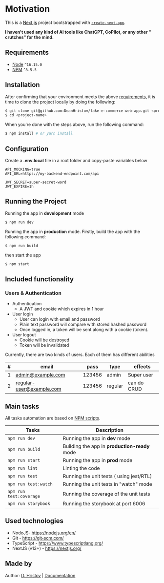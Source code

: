 # Motivation

This is a [Next.js](https://nextjs.org/) project bootstrapped
with [`create-next-app`](https://github.com/vercel/next.js/tree/canary/packages/create-next-app).

**I haven't used any kind of AI tools like ChatGPT, CoPIlot, or any other "
crutches" for the mind.**

## Requirements

- [Node](https://nodejs.org/en/) `^16.15.0`
- [NPM](https://www.npmjs.com/) `^8.5.5`

## Installation

After confirming that your environment meets the
above [requirements](#requirements), it is time to clone the project
locally by doing the following:

```bash
$ git clone git@github.com:DeanHristov/fake-e-commerce-web-app.git <project-name>
$ cd <project-name>
```

When you're done with the steps above, run the following command:

```bash
$ npm install # or yarn install
```

## Configuration

Create a **.env.local** file in a root folder and copy-paste variables below

```dotenv
API_MOCKING=true
API_URL=https://my-backend-endpoint.com/api

JWT_SECRET=super-secret-word
JWT_EXPIRE=1h
```

## Running the Project

Running the app in **development** mode

```bash
$ npm run dev
```

Running the app in **production** mode. Firstly, build the app with the
following command:

```bash
$ npm run build
```

then start the app

```bash
$ npm start
```

## Included functionality

### Users & Authentication

- Authentication
  - A JWT and cookie which expires in 1 hour
- User login
  - User can login with email and password
  - Plain text password will compare with stored hashed password
  - Once logged in, a token will be sent along with a cookie (token).
- User logout
  - Cookie will be destroyed
  - Token will be invalidated

Currently, there are two kinds of users. Each of them has different abilities

| # | email                    | pass   | type    | effects     |
|---|--------------------------|--------|---------|-------------|
| 1 | admin@example.com        | 123456 | admin   | Super user  |
| 2 | regular-user@example.com | 123456 | regular | can do CRUD |

## Main tasks

All tasks automation are based
on [NPM scripts](https://docs.npmjs.com/misc/scripts).

| Tasks                   | Description                                   |
|-------------------------|-----------------------------------------------|
| `npm run dev`           | Running the app in **dev** mode               |
| `npm run build`         | Building the app in **production-ready** mode |
| `npm run start`         | Running the app in **prod** mode              |
| `npm run lint`          | Linting the code                              |
| `npm run test`          | Running the unit tests ( using jest/RTL)      |
| `npm run test:watch`    | Running the unit tests in "watch" mode        |
| `npm run test:coverage` | Running the coverage of the unit tests        |
| `npm run storybook`     | Running the storybook at port 6006            |

## Used technologies

- NodeJS- https://nodejs.org/en/
- Git - https://git-scm.com/
- TypeScript - https://www.typescriptlang.org/
- NextJS (v13+) - https://nextjs.org/

## Made by

Author: [D. Hristov](https://dhristov.eu/) | [Documentation](https://nextjs.org/docs)

